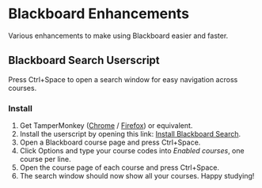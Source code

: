 # Blackboard Enhancements
Various enhancements to make using Blackboard easier and faster.

## Blackboard Search Userscript
Press Ctrl+Space to open a search window for easy navigation across courses.

### Install
1. Get TamperMonkey 
([Chrome](https://chrome.google.com/webstore/detail/tampermonkey/dhdgffkkebhmkfjojejmpbldmpobfkfo) 
/ [Firefox](https://addons.mozilla.org/en-US/firefox/addon/tampermonkey/)) or equivalent.
2. Install the userscript by opening this link: [Install Blackboard Search](https://github.com/KentonLam/Blackboard-Enhancements/raw/master/dist/blackboard_search.user.js).
3. Open a Blackboard course page and press Ctrl+Space.
4. Click Options and type your course codes into _Enabled courses_, one course per line.
5. Open the course page of each course and press Ctrl+Space.
6. The search window should now show all your courses. Happy studying!